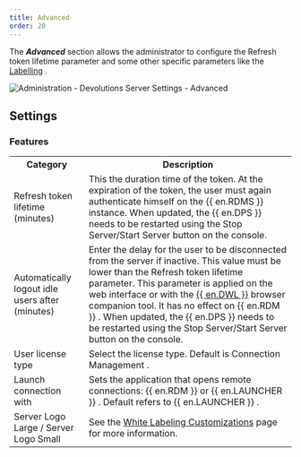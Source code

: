 ```yaml
---
title: Advanced
order: 20
---
```

The ***Advanced*** section allows the administrator to configure the Refresh token lifetime parameter and some other specific parameters like the [Labelling](/server/web-interface/administration/configuration/server-settings/general/advanced/white-labeling-customizations/) . 

![Administration - Devolutions Server Settings - Advanced](/img/en/server/ServerOp8044.png) 

## Settings 
### Features 

<table>
	<tr>
		<th>
Category 
		</th>
		<th>
Description 
		</th>
	</tr>
	<tr>
		<td>
Refresh token lifetime (minutes) 
		</td>
		<td>
This the duration time of the token. At the expiration of the token, the user must again authenticate himself on the {{ en.RDMS }} instance. When updated, the {{ en.DPS }} needs to be restarted using the Stop Server/Start Server button on the console. 
		</td>
	</tr>
	<tr>
		<td>
Automatically logout idle users after (minutes) 
		</td>
		<td>
Enter the delay for the user to be disconnected from the server if inactive. This value must be lower than the Refresh token lifetime parameter. This parameter is applied on the web interface or with the <a href="/server/dwl/overview/" target="_blank">{{ en.DWL }}</a> browser companion tool. It has no effect on {{ en.RDM }} . When updated, the {{ en.DPS }} needs to be restarted using the Stop Server/Start Server button on the console. 
		</td>
	</tr>
	<tr>
		<td>
User license type 
		</td>
		<td>
Select the license type. Default is Connection Management . 
		</td>
	</tr>
	<tr>
		<td>
Launch connection with 
		</td>
		<td>
Sets the application that opens remote connections: {{ en.RDM }} or {{ en.LAUNCHER }} . Default refers to {{ en.LAUNCHER }} . 
		</td>
	</tr>
	<tr>
		<td>
Server Logo Large / Server Logo Small 
		</td>
		<td>
See the <a href="/server/web-interface/administration/configuration/server-settings/general/advanced/white-labeling-customizations/" target="_blank">White Labeling Customizations</a> page for more information. 
		</td>
	</tr>
</table>




